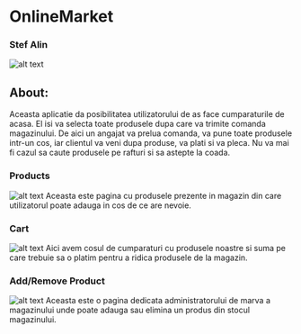 # OnlineMarket

### Stef Alin

![alt text](https://github.com/AlienMonkey/AlienMonkey.github.io/blob/master/OnlineMarket/Screenshot_20190121-003714.jpg "Home")

## About:
  Aceasta aplicatie da posibilitatea utilizatorului de as face cumparaturile de acasa. El isi va selecta toate produsele dupa care va trimite comanda magazinului. De aici un angajat va prelua comanda, va pune toate produsele intr-un cos, iar clientul va veni dupa produse, va plati si va pleca. Nu va mai fi cazul sa caute produsele pe rafturi si sa astepte la coada.
  
  ### Products
  ![alt text](https://github.com/AlienMonkey/AlienMonkey.github.io/blob/master/OnlineMarket/Screenshot_20190121-003724.jpg "Products")
  Aceasta este pagina cu produsele prezente in magazin din care utilizatorul poate adauga in cos de ce are nevoie.
  
  ### Cart
  ![alt text](https://github.com/AlienMonkey/AlienMonkey.github.io/blob/master/OnlineMarket/Screenshot_20190121-003733.jpg "Cart")
  Aici avem cosul de cumparaturi cu produsele noastre si suma pe care trebuie sa o platim pentru a ridica produsele de la magazin.
  
  ### Add/Remove Product
  ![alt text](https://github.com/AlienMonkey/AlienMonkey.github.io/blob/master/OnlineMarket/Screenshot_20190121-003739.jpg "Add/Remove Product")
  Aceasta este o pagina dedicata administratorului de marva a magazinului unde poate adauga sau elimina un produs din stocul magazinului.
